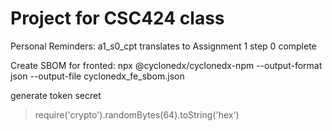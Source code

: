 # Project for CSC424 class

Personal Reminders:
a1_s0_cpt translates to Assignment 1 step 0 complete

Create SBOM for fronted: npx @cyclonedx/cyclonedx-npm --output-format json  --output-file cyclonedx_fe_sbom.json

generate token secret 
> require('crypto').randomBytes(64).toString('hex')